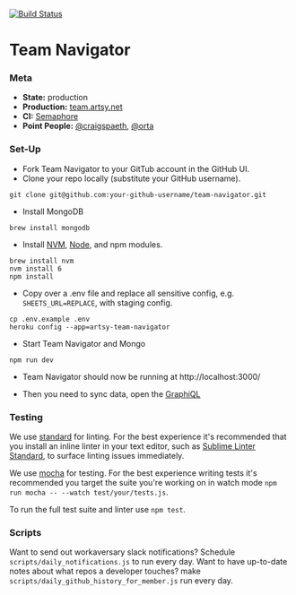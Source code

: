 [![Build Status](https://semaphoreci.com/api/v1/projects/94083eb0-a44a-4b7a-a4be-56ddc5758ac4/560485/badge.svg)](https://semaphoreci.com/artsy-it/team-navigator)

# Team Navigator

### Meta
* __State:__ production
* __Production:__ [team.artsy.net](https://team.artsy.net/)
* __CI:__ [Semaphore](https://semaphoreci.com/artsy-it/team-navigator)
* __Point People:__ [@craigspaeth](https://github.com/craigspaeth), [@orta](https://github.com/orta)

### Set-Up

- Fork Team Navigator to your GitTub account in the GitHub UI.
- Clone your repo locally (substitute your GitHub username).
```
git clone git@github.com:your-github-username/team-navigator.git
```
- Install MongoDB
```
brew install mongodb
```
- Install [NVM](https://github.com/creationix/nvm), [Node](https://nodejs.org/en/), and npm modules.
```
brew install nvm
nvm install 6
npm install
```
- Copy over a .env file and replace all sensitive config, e.g. `SHEETS_URL=REPLACE`,
with staging config.
```
cp .env.example .env
heroku config --app=artsy-team-navigator
```
- Start Team Navigator and Mongo
```
npm run dev
```
- Team Navigator should now be running at http://localhost:3000/

- Then you need to sync data, open the [GraphiQL](http://localhost:3000/api?query=mutation%20%7B%0A%20%20sync%0A%7D)


### Testing

We use [standard](https://github.com/feross/standard) for linting. For the best experience it's recommended that you install an inline linter in your text editor, such as [Sublime Linter Standard](https://github.com/Flet/SublimeLinter-contrib-standard), to surface linting issues immediately.

We use [mocha](https://mochajs.org/) for testing. For the best experience writing tests it's recommended you target the suite you're working on in watch mode `npm run mocha -- --watch test/your/tests.js`.

To run the full test suite and linter use `npm test`.

### Scripts

Want to send out workaversary slack notifications? Schedule `scripts/daily_notifications.js` to run every day.
Want to have up-to-date notes about what repos a developer touches? make `scripts/daily_github_history_for_member.js` run every day.
